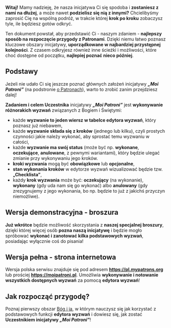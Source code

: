 **Witaj!** Mamy nadzieję, że nasza inicjatywa Ci się spodoba i **zostaniesz z nami na dłużej**, a może nawet **podzielisz się nią z innymi?** Chcielibyśmy zaprosić Cię na wspólną podróż, w trakcie której **krok po kroku** zobaczysz tyle, ile będziesz gotów odkryć.

Ten dokument powstał, aby przedstawić Ci - naszym zdaniem - **najlepszy sposób na rozpoczęcie przygody z Patronami**. Dzięki niemu łatwo poznasz kluczowe obszary inicjatywy, **uporządkowane w najbardziej przystępnej kolejności**. Z czasem odkryjesz również inne ścieżki i możliwości, które choć dostępne od początku, **najlepiej poznać nieco później**.

## Podstawy ##
Jeżeli nie udało Ci się jeszcze poznać głównych założeń inicjatywy **_„Moi Patroni”_** (na podstronie <a href="/about-patrons">o Patronach</a>), warto to zrobić zanim przejdziesz dalej!

**Zadaniem i celem Uczestnika** inicjatywy **_„Moi Patroni”_** jest **wykonywanie różnorakich wyzwań** związanych z Bogiem i Świętymi:

- każde **wyzwanie to jeden wiersz w tabelce edytora wyzwań**, który poznasz już niebawem,
- każde **wyzwanie składa się z kroków** (jednego lub kilku), czyli prostych czynności jakie należy wykonać, aby sprostać temu wyzwaniu w całości,
- każde **wyzwanie ma swój status** (może być np. **wykonane**, **oczekujące**, **anulowane**, z pewnymi wariantami), który będzie ulegać zmianie przy wykonywaniu jego kroków.
- **kroki wyzwania** mogą być **obowiązkowe** lub **opcjonalne**,
- **stan wykonania kroków** w edytorze wyzwań wizualizować będzie tzw. **„Checklista”**,
- każdy **krok wyzwania** może być: **oczekujący** (na wykonanie), **wykonany** (gdy uda nam się go wykonać) albo **anulowany** (gdy zrezygnujemy z jego wykonania, bo np. będzie to już z jakichś przyczyn niemożliwe).

## Wersja demonstracyjna - broszura ##
**Już wkrótce** będzie możliwość skorzystania z **naszej specjalnej broszury**, dzięki której więcej osób **pozna naszą inicjatywę** i będzie mogło spróbować **wykonać i zanotować kilka podstawowych wyzwań**, posiadając wyłącznie coś do pisania!

## Wersja pełna - strona internetowa ##
Wersja polska serwisu znajduje się pod adresem **<a href="https://pl.mypatrons.org">https://pl.mypatrons.org</a>** lub prościej **<a href="https://moipatroni.pl">https://moipatroni.pl</a>**. Umożliwia **wykonywanie i notowanie wszystkich dostępnych wyzwań** za pomocą **edytora wyzwań**!

## Jak rozpocząć przygodę? ##
Poznaj pierwszy obszar [Bóg i ja](/guide/god-and-me), w którym nauczysz się jak korzystać z podstawowych funkcji **edytora wyzwań** i dowiesz się, jak zostać **Uczestnikiem inicjatywy _„Moi Patroni”_**!
